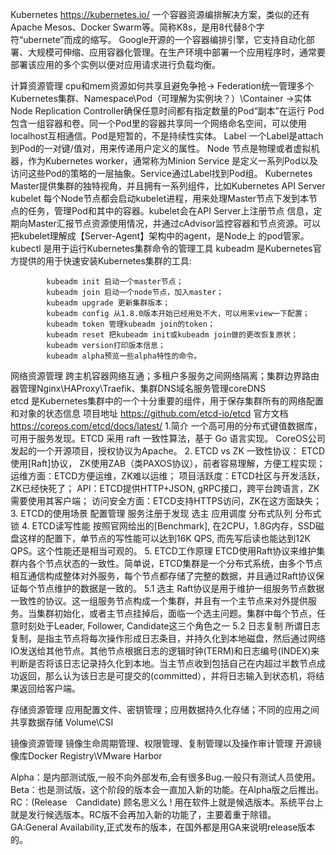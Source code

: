 
Kubernetes
https://kubernetes.io/
一个容器资源编排解决方案，类似的还有Apache Mesos、Docker Swarm等。简称K8s，是用8代替8个字符“ubernete”而成的缩写。
Google开源的一个容器编排引擎，它支持自动化部署、大规模可伸缩、应用容器化管理。在生产环境中部署一个应用程序时，通常要部署该应用的多个实例以便对应用请求进行负载均衡。

计算资源管理 cpu和mem资源如何共享且避免争抢-> Federation统一管理多个Kubernetes集群、Namespace\Pod（可理解为实例块？）\Container ->实体Node
            Replication Controller确保任意时间都有指定数量的Pod“副本”在运行
            Pod 包含一组容器和卷。同一个Pod里的容器共享同一个网络命名空间，可以使用localhost互相通信。Pod是短暂的，不是持续性实体。
            Label 一个Label是attach到Pod的一对键/值对，用来传递用户定义的属性。
            Node 节点是物理或者虚拟机器，作为Kubernetes worker，通常称为Minion
            Service 是定义一系列Pod以及访问这些Pod的策略的一层抽象。Service通过Label找到Pod组。
            Kubernetes Master提供集群的独特视角，并且拥有一系列组件，比如Kubernetes API Server
            kubelet 每个Node节点都会启动kubelet进程，用来处理Master节点下发到本节点的任务，管理Pod和其中的容器。kubelet会在API Server上注册节点             信息，定期向Master汇报节点资源使用情况，并通过cAdvisor监控容器和节点资源。可以把kubelet理解成【Server-Agent】架构中的agent，是Node上 
            的pod管家。
            kubectl 是用于运行Kubernetes集群命令的管理工具
            kubeadm 是Kubernetes官方提供的用于快速安装Kubernetes集群的工具:
            
            kubeadm init 启动一个master节点；
            kubeadm join 启动一个node节点，加入master；
            kubeadm upgrade 更新集群版本；
            kubeadm config 从1.8.0版本开始已经用处不大，可以用来view一下配置；
            kubeadm token 管理kubeadm join的token；
            kubeadm reset 把kubeadm init或kubeadm join做的更改恢复原状；
            kubeadm version打印版本信息；
            kubeadm alpha预览一些alpha特性的命令。
            
网络资源管理 跨主机容器网络互通；多租户多服务之间网络隔离；集群边界路由器管理Nginx\HAProxy\Traefik、集群DNS域名服务管理coreDNS  
            etcd
            是Kubernetes集群中的一个十分重要的组件，用于保存集群所有的网络配置和对象的状态信息
            项目地址 https://github.com/etcd-io/etcd
            官方文档 https://coreos.com/etcd/docs/latest/
            1.简介
            一个高可用的分布式键值数据库，可用于服务发现。ETCD 采用 raft 一致性算法，基于 Go 语言实现。
            CoreOS公司发起的一个开源项目，授权协议为Apache。
            2. ETCD vs ZK
            一致性协议： ETCD使用[Raft]协议， ZK使用ZAB（类PAXOS协议），前者容易理解，方便工程实现；
            运维方面：ETCD方便运维，ZK难以运维；
            项目活跃度：ETCD社区与开发活跃，ZK已经快死了；
            API：ETCD提供HTTP+JSON, gRPC接口，跨平台跨语言，ZK需要使用其客户端；
            访问安全方面：ETCD支持HTTPS访问，ZK在这方面缺失；
            3. ETCD的使用场景
            配置管理
            服务注册于发现
            选主
            应用调度
            分布式队列
            分布式锁
            4. ETCD读写性能
            按照官网给出的[Benchmark], 在2CPU，1.8G内存，SSD磁盘这样的配置下，单节点的写性能可以达到16K QPS, 而先写后读也能达到12K QPS。这个性能还是相当可观的。
            5. ETCD工作原理
            ETCD使用Raft协议来维护集群内各个节点状态的一致性。简单说，ETCD集群是一个分布式系统，由多个节点相互通信构成整体对外服务，每个节点都存储了完整的数据，并且通过Raft协议保证每个节点维护的数据是一致的。
            5.1 选主
            Raft协议是用于维护一组服务节点数据一致性的协议。这一组服务节点构成一个集群，并且有一个主节点来对外提供服务。当集群初始化，或者主节点挂掉后，面临一个选主问题。集群中每个节点，任意时刻处于Leader, Follower, Candidate这三个角色之一
            5.2 日志复制
            所谓日志复制，是指主节点将每次操作形成日志条目，并持久化到本地磁盘，然后通过网络IO发送给其他节点。其他节点根据日志的逻辑时钟(TERM)和日志编号(INDEX)来判断是否将该日志记录持久化到本地。当主节点收到包括自己在内超过半数节点成功返回，那么认为该日志是可提交的(committed），并将日志输入到状态机，将结果返回给客户端。
            
存储资源管理 应用配置文件、密钥管理；应用数据持久化存储；不同的应用之间共享数据存储 Volume\CSI

镜像资源管理 镜像生命周期管理、权限管理、复制管理以及操作审计管理 开源镜像库Docker Registry\VMware Harbor




Alpha：是内部测试版,一般不向外部发布,会有很多Bug.一般只有测试人员使用。
Beta：也是测试版，这个阶段的版本会一直加入新的功能。在Alpha版之后推出。
RC：(Release　Candidate) 顾名思义么 ! 用在软件上就是候选版本。系统平台上就是发行候选版本。RC版不会再加入新的功能了，主要着重于除错。
GA:General Availability,正式发布的版本，在国外都是用GA来说明release版本的。

